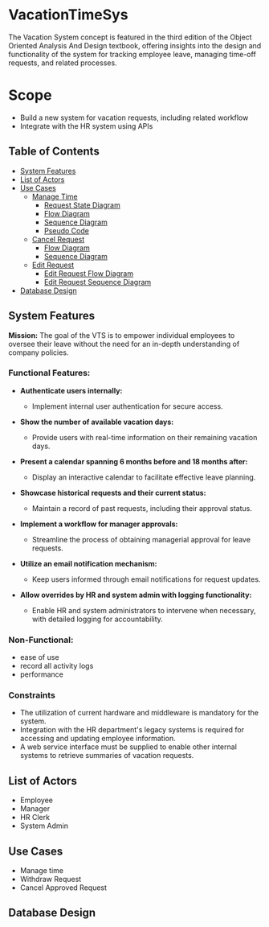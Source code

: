 # VacationTimeSys
The Vacation System concept is featured in the third edition of the Object Oriented Analysis And Design textbook, offering insights into the design and functionality of the system for tracking employee leave, managing time-off requests, and related processes.
# Scope 
 - Build a new system for vacation requests, including related workflow
 - Integrate with the HR system using APIs

## Table of Contents 
- [System Features](#system-features)
- [List of Actors](#list-of-actors)
- [Use Cases](#use-cases)
  - [Manage Time](#manage-time)
    - [Request State Diagram](#request-state-diagram)
    - [Flow Diagram](#flow-diagram)
    - [Sequence Diagram](#sequence-diagram)
    - [Pseudo Code](#pseudo-code)
  - [Cancel Request](#cancel-request)
     - [Flow Diagram](#flow-diagram)
     - [Sequence Diagram](#sequence-diagram)
  - [Edit Request](#edit-request)
    - [Edit Request Flow Diagram](#flow-diagram)
    - [Edit Request Sequence Diagram](#sequence-diagram)
- [Database Design](#database-design)


## System Features

**Mission:** The goal of the VTS is to empower individual employees to oversee their leave without the need for an in-depth understanding of company policies.


### Functional Features:

- **Authenticate users internally:**
  - Implement internal user authentication for secure access.

- **Show the number of available vacation days:**
  - Provide users with real-time information on their remaining vacation days.

- **Present a calendar spanning 6 months before and 18 months after:**
  - Display an interactive calendar to facilitate effective leave planning.

- **Showcase historical requests and their current status:**
  - Maintain a record of past requests, including their approval status.

- **Implement a workflow for manager approvals:**
  - Streamline the process of obtaining managerial approval for leave requests.

- **Utilize an email notification mechanism:**
  - Keep users informed through email notifications for request updates.

- **Allow overrides by HR and system admin with logging functionality:**
  - Enable HR and system administrators to intervene when necessary, with detailed logging for accountability.
 
### Non-Functional:
- ease of use
- record all activity logs
- performance

### Constraints
- The utilization of current hardware and middleware is mandatory for the system.
- Integration with the HR department's legacy systems is required for accessing and updating employee information.
- A web service interface must be supplied to enable other internal systems to retrieve summaries of vacation requests.
    
## List of Actors
- Employee
- Manager
- HR Clerk
- System Admin

## Use Cases
- Manage time
- Withdraw Request
- Cancel Approved Request
  
## Database Design







  

